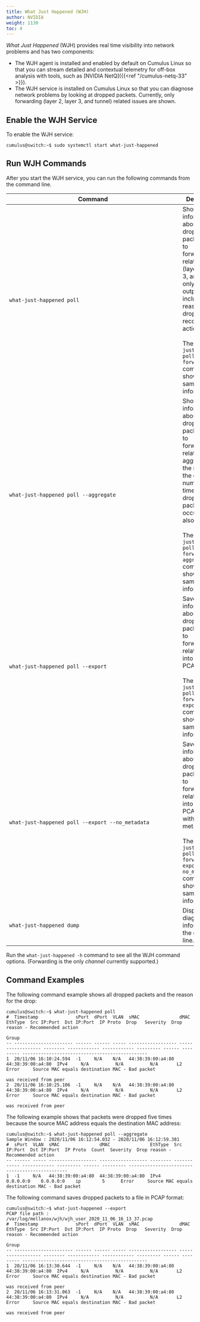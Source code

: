 ```yaml
---
title: What Just Happened (WJH)
author: NVIDIA
weight: 1130
toc: 4
---
```

*What Just Happened* (WJH) provides real time visibility into network problems and has two components:
- The WJH agent is installed and enabled by default on Cumulus Linux so that you can stream detailed and contextual telemetry for off-box analysis with tools, such as [NVIDIA NetQ]({{<ref "/cumulus-netq-33" >}}). 
- The WJH service is installed on Cumulus Linux so that you can diagnose network problems by looking at dropped packets. Currently, only forwarding (layer 2, layer 3, and tunnel) related issues are shown.

## Enable the WJH Service

To enable the WJH service:

```
cumulus@switch:~$ sudo systemctl start what-just-happened
```

## Run WJH Commands

After you start the WJH service, you can run the following commands from the command line.

| <div style="width:450px">Command  | Description |
| -------  | ----------- |
| `what-just-happened poll` | Shows information about dropped packets due to forwarding-related issues (layer 2, layer 3, and tunnel only). The output includes the reason for the drop and the recommended action to take.<br><br>The `what-just-happened poll forwarding` command shows the same information. |
| `what-just-happened poll --aggregate` | Shows information about dropped packets due to forwarding-related issues aggregated by the reason for the drop. The number of times the dropped packet occured is also shown.<br><br>The `what-just-happened poll forwarding --aggregate` command shows the same information. |
| `what-just-happened poll --export` | Saves information about dropped packets due to forwarding-related issues into a file in PCAP format.<br><br>The `what-just-happened poll forwarding --export` command shows the same information. |
| `what-just-happened poll --export --no_metadata` | Saves information about dropped packets due to forwarding-related issues into a file in PCAP format without metadata.<br><br> The `what-just-happened poll forwarding --export --no_metadata` command shows the same information.|
| `what-just-happened dump` | Displays all diagnostic information on the command line. |

Run the `what-just-happened -h` command to see all the WJH command options. (Forwarding is the only *channel* currently supported.)

## Command Examples

The following command example shows all dropped packets and the reason for the drop:

```
cumulus@switch:~$ what-just-happened poll
#  Timestamp              sPort  dPort  VLAN  sMAC               dMAC               EthType  Src IP:Port  Dst IP:Port  IP Proto  Drop   Severity  Drop reason - Recommended action
                                                                                                                                 Group
-- ---------------------- ------ ------ ----- ------------------ ------------------ -------- ------------ ------------ --------- ------ --------- -----------------------------------------------
1  20/11/06 16:10:24.594  -1     N/A    N/A   44:38:39:00:a4:80  44:38:39:00:a4:80  IPv4     N/A          N/A          N/A       L2     Error     Source MAC equals destination MAC - Bad packet
                                                                                                                                                  was received from peer
2  20/11/06 16:10:25.106  -1     N/A    N/A   44:38:39:00:a4:80  44:38:39:00:a4:80  IPv4     N/A          N/A          N/A       L2     Error     Source MAC equals destination MAC - Bad packet
                                                                                                                                                  was received from peer
```

The following example shows that packets were dropped five times because the source MAC address equals the destination MAC address:

```
cumulus@switch:~$ what-just-happened poll --aggregate
Sample Window : 2020/11/06 16:12:54.032 - 2020/11/06 16:12:59.381
#  sPort  VLAN  sMAC               dMAC               EthType  Src IP:Port  Dst IP:Port  IP Proto  Count  Severity  Drop reason - Recommended action
-- ------ ----- ------------------ ------------------ -------- ------------ ------------ --------- ------ --------- -----------------------------------------------
1  -1     N/A   44:38:39:00:a4:80  44:38:39:00:a4:80  IPv4     0.0.0.0:0    0.0.0.0:0    ip        5      Error     Source MAC equals destination MAC - Bad packet
```

The following command saves dropped packets to a file in PCAP format:
```
cumulus@switch:~$ what-just-happened --export
PCAP file path : /var/log/mellanox/wjh/wjh_user_2020_11_06_16_13_37.pcap
#  Timestamp              sPort  dPort  VLAN  sMAC               dMAC               EthType  Src IP:Port  Dst IP:Port  IP Proto  Drop   Severity  Drop reason - Recommended action
                                                                                                                                 Group
-- ---------------------- ------ ------ ----- ------------------ ------------------ -------- ------------ ------------ --------- ------ --------- -----------------------------------------------
1  20/11/06 16:13:30.644  -1     N/A    N/A   44:38:39:00:a4:80  44:38:39:00:a4:80  IPv4     N/A          N/A          N/A       L2     Error     Source MAC equals destination MAC - Bad packet
                                                                                                                                                  was received from peer
2  20/11/06 16:13:31.063  -1     N/A    N/A   44:38:39:00:a4:80  44:38:39:00:a4:80  IPv4     N/A          N/A          N/A       L2     Error     Source MAC equals destination MAC - Bad packet
                                                                                                                                                  was received from peer
```
